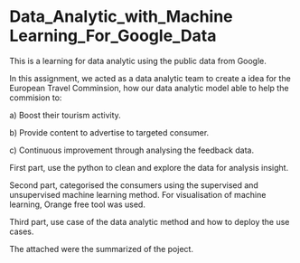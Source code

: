# Data_Analytic_with_Machine Learning_For_Google_Data
This is a learning for data analytic using the public data from Google.

In this assignment, we acted as a data analytic team to create a idea for the European Travel Comminsion, how our data analytic model able to help the commision to:

a) Boost their tourism activity.

b) Provide content to advertise to targeted consumer. 

c) Continuous improvement through analysing the feedback data.

First part, use the python to clean and explore the data for analysis insight.

Second part, categorised the consumers using the supervised and unsupervised machine learning method. For visualisation of machine learning, Orange free tool was used.

Third part, use case of the data analytic method and how to deploy the use cases.

The attached were the summarized of the poject.


